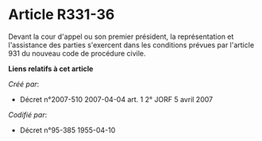 # Article R331-36

Devant la cour d'appel ou son premier président, la représentation et l'assistance des parties s'exercent dans les conditions
prévues par l'article 931 du nouveau code de procédure civile.

**Liens relatifs à cet article**

_Créé par_:

  - Décret n°2007-510 2007-04-04 art. 1 2° JORF 5 avril 2007

_Codifié par_:

  - Décret n°95-385 1955-04-10
